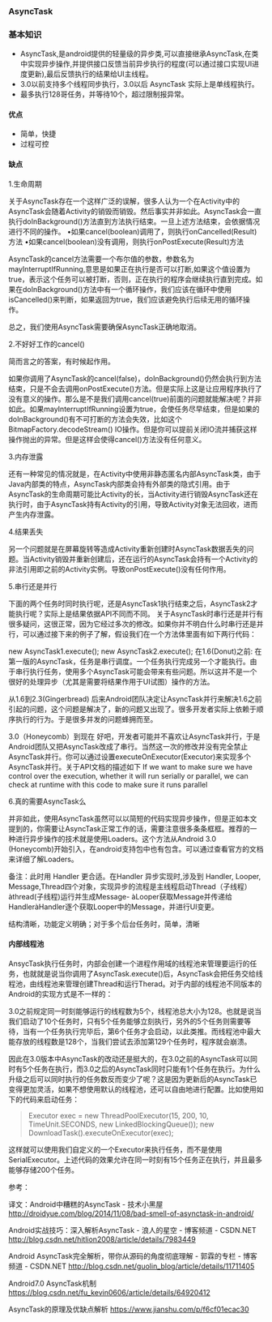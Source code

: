 ### AsyncTask

### 基本知识

* AsyncTask,是android提供的轻量级的异步类,可以直接继承AsyncTask,在类中实现异步操作,并提供接口反馈当前异步执行的程度(可以通过接口实现UI进度更新),最后反馈执行的结果给UI主线程。
* 3.0以前支持多个线程同步执行，3.0以后 AsyncTask 实际上是单线程执行。
* 最多执行128哥任务，并等待10个，超过限制报异常。

#### 优点
* 简单，快捷
* 过程可控

#### 缺点
 1.生命周期

关于AsyncTask存在一个这样广泛的误解，很多人认为一个在Activity中的AsyncTask会随着Activity的销毁而销毁。然后事实并非如此。AsyncTask会一直执行doInBackground()方法直到方法执行结束。一旦上述方法结束，会依据情况进行不同的操作。
 •如果cancel(boolean)调用了，则执行onCancelled(Result)方法
 •如果cancel(boolean)没有调用，则执行onPostExecute(Result)方法
 
AsyncTask的cancel方法需要一个布尔值的参数，参数名为mayInterruptIfRunning,意思是如果正在执行是否可以打断,如果这个值设置为true，表示这个任务可以被打断，否则，正在执行的程序会继续执行直到完成。如果在doInBackground()方法中有一个循环操作，我们应该在循环中使用isCancelled()来判断，如果返回为true，我们应该避免执行后续无用的循环操作。

总之，我们使用AsyncTask需要确保AsyncTask正确地取消。

2.不好好工作的cancel()

简而言之的答案，有时候起作用。

如果你调用了AsyncTask的cancel(false)，doInBackground()仍然会执行到方法结束，只是不会去调用onPostExecute()方法。但是实际上这是让应用程序执行了没有意义的操作。那么是不是我们调用cancel(true)前面的问题就能解决呢？并非如此。如果mayInterruptIfRunning设置为true，会使任务尽早结束，但是如果的doInBackground()有不可打断的方法会失效，比如这个BitmapFactory.decodeStream() IO操作。但是你可以提前关闭IO流并捕获这样操作抛出的异常。但是这样会使得cancel()方法没有任何意义。

3.内存泄露

还有一种常见的情况就是，在Activity中使用非静态匿名内部AsyncTask类，由于Java内部类的特点，AsyncTask内部类会持有外部类的隐式引用。由于AsyncTask的生命周期可能比Activity的长，当Activity进行销毁AsyncTask还在执行时，由于AsyncTask持有Activity的引用，导致Activity对象无法回收，进而产生内存泄露。

4.结果丢失

另一个问题就是在屏幕旋转等造成Activity重新创建时AsyncTask数据丢失的问题。当Activity销毁并重新创建后，还在运行的AsyncTask会持有一个Activity的非法引用即之前的Activity实例。导致onPostExecute()没有任何作用。

5.串行还是并行

下面的两个任务时同时执行呢，还是AsyncTask1执行结束之后，AsyncTask2才能执行呢？实际上是结果依据API不同而不同。
关于AsyncTask时串行还是并行有很多疑问，这很正常，因为它经过多次的修改。如果你并不明白什么时串行还是并行，可以通过接下来的例子了解，假设我们在一个方法体里面有如下两行代码：

new AsyncTask1.execute();
new AsyncTask2.execute();
在1.6(Donut)之前:
在第一版的AsyncTask，任务是串行调度。一个任务执行完成另一个才能执行。由于串行执行任务，使用多个AsyncTask可能会带来有些问题。所以这并不是一个很好的处理异步（尤其是需要将结果作用于UI试图）操作的方法。

从1.6到2.3(Gingerbread)
后来Android团队决定让AsyncTask并行来解决1.6之前引起的问题，这个问题是解决了，新的问题又出现了。很多开发者实际上依赖于顺序执行的行为。于是很多并发的问题蜂拥而至。

3.0（Honeycomb）到现在
好吧，开发者可能并不喜欢让AsyncTask并行，于是Android团队又把AsyncTask改成了串行。当然这一次的修改并没有完全禁止AsyncTask并行。你可以通过设置executeOnExecutor(Executor)来实现多个AsyncTask并行。关于API文档的描述如下
If we want to make sure we have control over the execution, whether it will run serially or parallel, we can check at runtime with this code to make sure it runs parallel

6.真的需要AsyncTask么

并非如此，使用AsyncTask虽然可以以简短的代码实现异步操作，但是正如本文提到的，你需要让AsyncTask正常工作的话，需要注意很多条条框框。推荐的一种进行异步操作的技术就是使用Loaders。这个方法从Android 3.0 (Honeycomb)开始引入，在android支持包中也有包含。可以通过查看官方的文档来详细了解Loaders。

备注：此时用 Handler 更合适。在Handler 异步实现时,涉及到 Handler, Looper, Message,Thread四个对象，实现异步的流程是主线程启动Thread（子线程）àthread(子线程)运行并生成Message- àLooper获取Message并传递给HandleràHandler逐个获取Looper中的Message，并进行UI变更。

结构清晰，功能定义明确；对于多个后台任务时，简单，清晰

#### 内部线程池

AnsycTask执行任务时，内部会创建一个进程作用域的线程池来管理要运行的任务，也就就是说当你调用了AsyncTask.execute()后，AsyncTask会把任务交给线程池，由线程池来管理创建Thread和运行Therad。对于内部的线程池不同版本的Android的实现方式是不一样的：

3.0之前规定同一时刻能够运行的线程数为5个，线程池总大小为128。也就是说当我们启动了10个任务时，只有5个任务能够立刻执行，另外的5个任务则需要等待，当有一个任务执行完毕后，第6个任务才会启动，以此类推。而线程池中最大能存放的线程数是128个，当我们尝试去添加第129个任务时，程序就会崩溃。

因此在3.0版本中AsyncTask的改动还是挺大的，在3.0之前的AsyncTask可以同时有5个任务在执行，而3.0之后的AsyncTask同时只能有1个任务在执行。为什么升级之后可以同时执行的任务数反而变少了呢？这是因为更新后的AsyncTask已变得更加灵活，如果不想使用默认的线程池，还可以自由地进行配置。比如使用如下的代码来启动任务：

>Executor exec = new ThreadPoolExecutor(15, 200, 10, TimeUnit.SECONDS, new LinkedBlockingQueue<Runnable>());
new DownloadTask().executeOnExecutor(exec);

这样就可以使用我们自定义的一个Executor来执行任务，而不是使用SerialExecutor。上述代码的效果允许在同一时刻有15个任务正在执行，并且最多能够存储200个任务。


参考：

译文：Android中糟糕的AsyncTask - 技术小黑屋
http://droidyue.com/blog/2014/11/08/bad-smell-of-asynctask-in-android/

Android实战技巧：深入解析AsyncTask - 浪人的星空 - 博客频道 - CSDN.NET
http://blog.csdn.net/hitlion2008/article/details/7983449

Android AsyncTask完全解析，带你从源码的角度彻底理解 - 郭霖的专栏 - 博客频道 - CSDN.NET
http://blog.csdn.net/guolin_blog/article/details/11711405

Android7.0 AsyncTask机制
https://blog.csdn.net/fu_kevin0606/article/details/64920412

AsyncTask的原理及优缺点解析
https://www.jianshu.com/p/f6cf01ecac30





